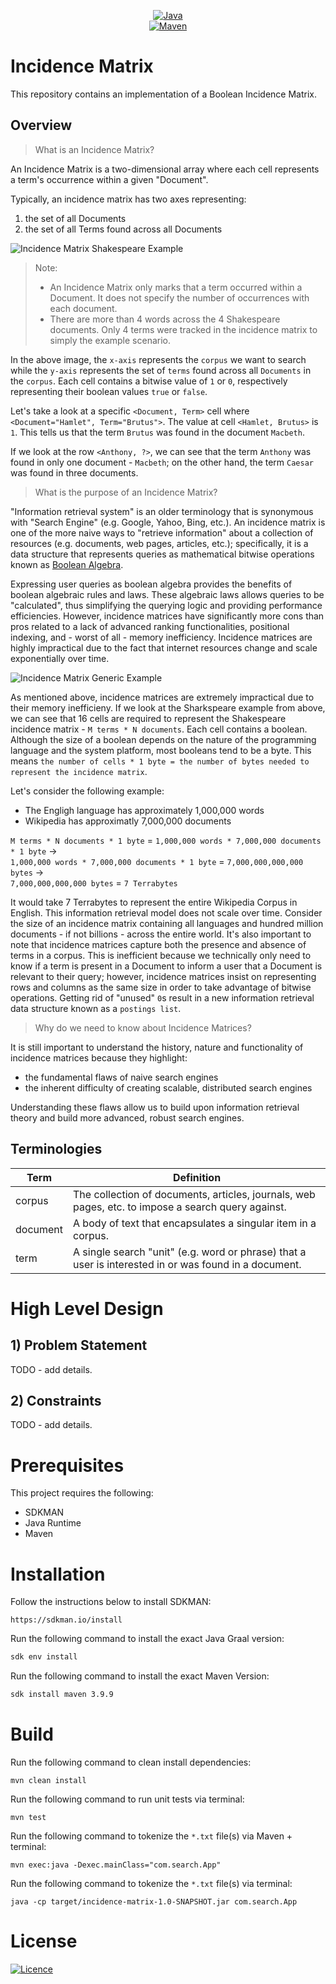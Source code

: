 <p align="center">
    <a href="https://www.graalvm.org/">
        <img src="https://img.shields.io/badge/java-%23ED8B00.svg?style=for-the-badge&logo=openjdk&logoColor=white" alt="Java" />
    </a>
    <br />
    <a href="https://maven.apache.org/">
        <img src="https://img.shields.io/badge/apachemaven-C71A36.svg?style=for-the-badge&logo=apachemaven&logoColor=white" alt="Maven" />
    </a>
</p>

# Incidence Matrix
This repository contains an implementation of a Boolean Incidence Matrix.

## Overview

> What is an Incidence Matrix?

An Incidence Matrix is a two-dimensional array where each cell represents a term's occurrence within a given "Document".
<p>
    Typically, an incidence matrix has two axes representing:
    <ol>
        <li>the set of all Documents</li>
        <li>the set of all Terms found across all Documents</li>
    </ol>
</p>

![Incidence Matrix Shakespeare Example](rsc/img/incidence-matrix_001.png)

> Note:
> * An Incidence Matrix only marks that a term occurred within a Document. It does not specify the number of occurrences with each document.
> * There are more than 4 words across the 4 Shakespeare documents. Only 4 terms were tracked in the incidence matrix to simply the example scenario.

In the above image, the `x-axis` represents the `corpus` we want to search while the `y-axis` represents the set of `terms` found across all `Documents` in the `corpus`. Each cell contains a bitwise value of `1` or `0`, respectively representing their boolean values `true` or `false`.

Let's take a look at a specific `<Document, Term>` cell where `<Document="Hamlet", Term="Brutus">`. The value at cell `<Hamlet, Brutus>` is `1`. This tells us that the term `Brutus` was found in the document `Macbeth`.

If we look at the row `<Anthony, ?>`, we can see that the term `Anthony` was found in only one document - `Macbeth`; on the other hand, the term `Caesar` was found in three documents.

> What is the purpose of an Incidence Matrix?

"Information retrieval system" is an older terminology that is synonymous with "Search Engine" (e.g. Google, Yahoo, Bing, etc.). An incidence matrix is one of the more naive ways to "retrieve information" about a collection of resources (e.g. documents, web pages, articles, etc.); specifically, it is a data structure that represents queries as mathematical bitwise operations known as [Boolean Algebra](https://en.wikipedia.org/wiki/Boolean_algebra).

Expressing user queries as boolean algebra provides the benefits of boolean algebraic rules and laws. These algebraic laws allows queries to be "calculated", thus simplifying the querying logic and providing performance efficiencies. However, incidence matrices have significantly more cons than pros related to a lack of advanced ranking functionalities, positional indexing, and - worst of all - memory inefficiency. Incidence matrices are highly impractical due to the fact that internet resources change and scale exponentially over time.

![Incidence Matrix Generic Example](rsc/img/incidence-matrix_002.png)

As mentioned above, incidence matrices are extremely impractical due to their memory inefficieny. If we look at the Sharkspeare example from above, we can see that 16 cells are required to represent the Shakespeare incidence matrix - `M terms * N documents`. Each cell contains a boolean. Although the size of a boolean depends on the nature of the programming language and the system platform, most booleans tend to be a byte. This means `the number of cells * 1 byte = the number of bytes needed to represent the incidence matrix`.

Let's consider the following example:
* The Engligh language has approximately 1,000,000 words
* Wikipedia has approximatly 7,000,000 documents

`M terms * N documents * 1 byte` = `1,000,000 words * 7,000,000 documents * 1 byte` -><br />
`1,000,000 words * 7,000,000 documents * 1 byte` = `7,000,000,000,000 bytes` -><br />
`7,000,000,000,000 bytes` = `7 Terrabytes`

It would take 7 Terrabytes to represent the entire Wikipedia Corpus in English. This information retrieval model does not scale over time. Consider the size of an incidence matrix containing all languages and hundred million documents - if not billions - across the entire world. It's also important to note that incidence matrices capture both the presence and absence of terms in a corpus. This is inefficient because we technically only need to know if a term is present in a Document to inform a user that a Document is relevant to their query; however, incidence matrices insist on representing rows and columns as the same size in order to take advantage of bitwise operations. Getting rid of "unused" `0`s result in a new information retrieval data structure known as a `postings list`.

> Why do we need to know about Incidence Matrices?

<p>
    It is still important to understand the history, nature and functionality of incidence matrices because they highlight:
    <ul>
        <li>the fundamental flaws of naive search engines</li>
        <li>the inherent difficulty of creating scalable, distributed search engines</li>
    </ul>
</p>

Understanding these flaws allow us to build upon information retrieval theory and build more advanced, robust search engines.

## Terminologies
| Term | Definition |
|------|------------|
| corpus | The collection of documents, articles, journals, web pages, etc. to impose a search query against. |
| document | A body of text that encapsulates a singular item in a corpus. |
| term | A single search "unit" (e.g. word or phrase) that a user is interested in or was found in a document. |

# High Level Design
## 1) Problem Statement
TODO - add details.

## 2) Constraints
TODO - add details.

# Prerequisites
This project requires the following:
* SDKMAN
* Java Runtime
* Maven

# Installation
Follow the instructions below to install SDKMAN:
```
https://sdkman.io/install
```

Run the following command to install the exact Java Graal version:
```bash
sdk env install
```

Run the following command to install the exact Maven Version:
```bash
sdk install maven 3.9.9
```

# Build
Run the following command to clean install dependencies:
```shell
mvn clean install
```

Run the following command to run unit tests via terminal:
```shell
mvn test
```

Run the following command to tokenize the `*.txt` file(s) via Maven + terminal:
```shell
mvn exec:java -Dexec.mainClass="com.search.App"
```

Run the following command to tokenize the `*.txt` file(s) via terminal:
```shell
java -cp target/incidence-matrix-1.0-SNAPSHOT.jar com.search.App
```

# License
[![Licence](https://img.shields.io/github/license/Ileriayo/markdown-badges?style=for-the-badge)](./LICENSE)